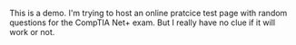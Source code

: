 This is a demo.
I'm trying to host an online pratcice test page with random questions for the CompTIA Net+ exam.
But I really have no clue if it will work or not.
